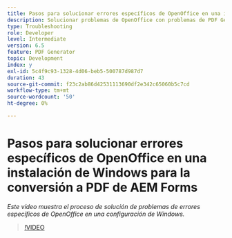 ```yaml
---
title: Pasos para solucionar errores específicos de OpenOffice en una instalación de Windows
description: Solucionar problemas de OpenOffice con problemas de PDF Generator en el programa de instalación de Windows.
type: Troubleshooting
role: Developer
level: Intermediate
version: 6.5
feature: PDF Generator
topic: Development
index: y
exl-id: 5c4f9c93-1328-4d06-beb5-500787d987d7
duration: 43
source-git-commit: f23c2ab86d42531113690df2e342c65060b5c7cd
workflow-type: tm+mt
source-wordcount: '50'
ht-degree: 0%

---
```


# Pasos para solucionar errores específicos de OpenOffice en una instalación de Windows para la conversión a PDF de AEM Forms

*Este vídeo muestra el proceso de solución de problemas de errores específicos de OpenOffice en una configuración de Windows.*

>[!VIDEO](https://video.tv.adobe.com/v/335481?quality=12&learn=on)
